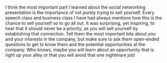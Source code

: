 I think the most important part I learned about the social networking presentation is the importance of not purely
trying to sell yourself.
Every speech class and business class I have had always mentions how this is the chance to sell yourself so to go all out.
It was surprising, yet inspiring, to hear that it should never be a priority, as you will sell yourself by establishing that connection.
Tell them the most important bits about you and your interests in the company, but make sure to ask them open-ended questions to get to know them and the potential opportunities at the company.
Who knows, maybe you will learn about an opportunity that is right up your alley or that you will avoid that one nightmare job!

